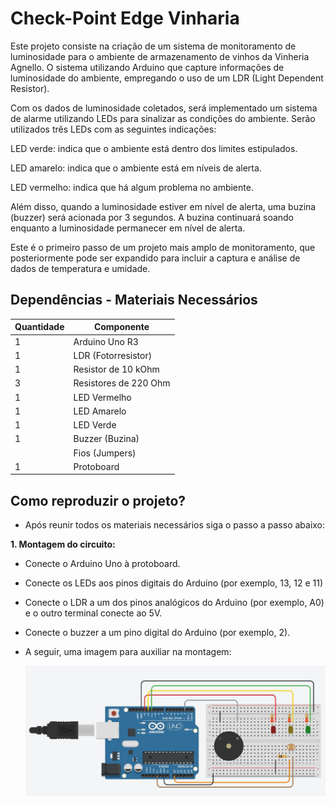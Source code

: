# Check-Point Edge Vinharia

Este projeto consiste na criação de um sistema de monitoramento de luminosidade para o ambiente de armazenamento de vinhos da Vinheria Agnello. O sistema utilizando Arduino que capture informações de luminosidade do ambiente, empregando o uso de um LDR (Light Dependent Resistor).

Com os dados de luminosidade coletados, será implementado um sistema de alarme utilizando LEDs para sinalizar as condições do ambiente. Serão utilizados três LEDs com as seguintes indicações:

LED verde: indica que o ambiente está dentro dos limites estipulados.

LED amarelo: indica que o ambiente está em níveis de alerta.

LED vermelho: indica que há algum problema no ambiente.

Além disso, quando a luminosidade estiver em nível de alerta, uma buzina (buzzer) será acionada por 3 segundos. A buzina continuará soando enquanto a luminosidade permanecer em nível de alerta.

Este é o primeiro passo de um projeto mais amplo de monitoramento, que posteriormente pode ser expandido para incluir a captura e análise de dados de temperatura e umidade.
## Dependências - Materiais Necessários

| Quantidade        | Componente                                                       |
| ----------------- | ---------------------------------------------------------------- |
| 1                 | Arduino Uno R3                                                   |
| 1                 | LDR (Fotorresistor)                                              |
| 1                 | Resistor de 10 kOhm                                              |
| 3                 | Resistores de 220 Ohm                                            |
| 1                 | LED Vermelho                                                     |
| 1                 | LED Amarelo                                                      |
| 1                 | LED Verde                                                        |
| 1                 | Buzzer (Buzina)                                                  |
|                   | Fios (Jumpers)                                                   |
| 1                 | Protoboard                                                       |

## Como reproduzir o projeto?

- Após reunir todos os materiais necessários siga o passo a passo abaixo:

**1. Montagem do circuito:**

- Conecte o Arduino Uno à protoboard.
- Conecte os LEDs aos pinos digitais do Arduino (por exemplo, 13, 12 e 11)
- Conecte o LDR a um dos pinos analógicos do Arduino (por exemplo, A0) e o outro terminal conecte ao 5V.
- Conecte o buzzer a um pino digital do Arduino (por exemplo, 2).
- A seguir, uma imagem para auxiliar na montagem:

    <img src="CheckPoint.JPG"/>
